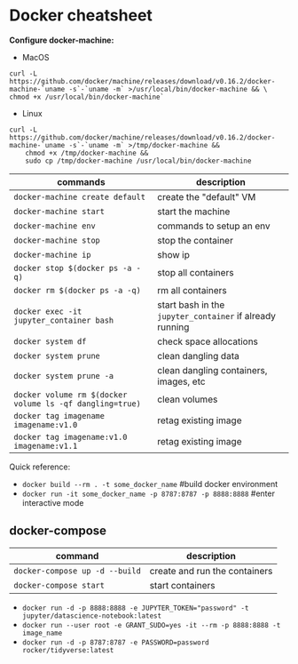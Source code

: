 # Docker cheatsheet

**Configure docker-machine:** 
- MacOS  
```
curl -L https://github.com/docker/machine/releases/download/v0.16.2/docker-machine-`uname -s`-`uname -m` >/usr/local/bin/docker-machine && \
chmod +x /usr/local/bin/docker-machine`
```

- Linux  
```
curl -L https://github.com/docker/machine/releases/download/v0.16.2/docker-machine-`uname -s`-`uname -m` >/tmp/docker-machine &&
    chmod +x /tmp/docker-machine &&
    sudo cp /tmp/docker-machine /usr/local/bin/docker-machine
```

| commands 													| description 								|
| --------------------------------------------------------- | ----------------------------------------- |
| `docker-machine create default`   						| create the "default" VM   				|
| `docker-machine start`            						| start the machine         				|
| `docker-machine env`              						| commands to setup an env  				|
| `docker-machine stop`             						| stop the container        				|
| `docker-machine ip`               						| show ip                   				|
| `docker stop $(docker ps -a -q)`  						| stop all containers       				|
| `docker rm $(docker ps -a -q)`    						| rm all containers         				|
| `docker exec -it jupyter_container bash`  				| start bash in the `jupyter_container`	if already running 	|
| `docker system df`										| check space allocations					|
| `docker system prune`										| clean dangling data						|
| `docker system prune -a`									| clean dangling containers, images, etc	|
| `docker volume rm $(docker volume ls -qf dangling=true)`	| clean volumes								|
| `docker tag imagename imagename:v1.0` 					| retag existing image 						|
| `docker tag imagename:v1.0 imagename:v1.1`				| retag existing image 						|

Quick reference:  
- `docker build --rm . -t some_docker_name` #build docker environment
- `docker run -it some_docker_name -p 8787:8787 -p 8888:8888` #enter interactive mode


## docker-compose

| command 									| description 														|
| ----------------------------------------- | ----------------------------------------------------------------- |
| `docker-compose up -d --build`   			| create and run the containers     								|
| `docker-compose start`					| start containers													|

- `docker run -d -p 8888:8888 -e JUPYTER_TOKEN="password" -t jupyter/datascience-notebook:latest`
- `docker run --user root -e GRANT_SUDO=yes -it --rm -p 8888:8888 -t image_name`
- `docker run -d -p 8787:8787 -e PASSWORD=password rocker/tidyverse:latest`